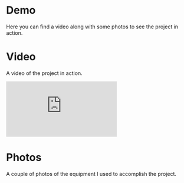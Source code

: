 # Demo
Here you can find a video along with some photos to see the project in action.

# Video
A video of the project in action.

<iframe class="video" src="https://www.youtube.com/embed/ghVK01eUZNU" frameborder="0" allow="autoplay; encrypted-media" allowfullscreen></iframe>

# Photos
A couple of photos of the equipment I used to accomplish the project.
